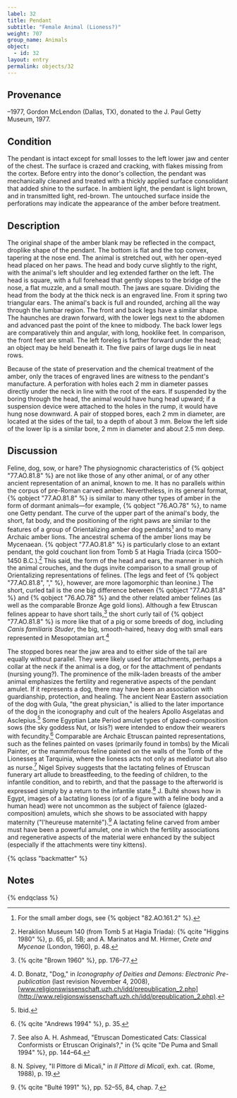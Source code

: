 ```yaml
---
label: 32
title: Pendant
subtitle: "Female Animal (Lioness?)"
weight: 707
group_name: Animals
object:
  - id: 32
layout: entry
permalink: objects/32
---
```


## Provenance

–1977, Gordon McLendon (Dallas, TX), donated to the J. Paul Getty Museum, 1977.

## Condition

The pendant is intact except for small losses to the left lower jaw and center of the chest. The surface is crazed and cracking, with flakes missing from the cortex. Before entry into the donor's collection, the pendant was mechanically cleaned and treated with a thickly applied surface consolidant that added shine to the surface. In ambient light, the pendant is light brown, and in transmitted light, red-brown. The untouched surface inside the perforations may indicate the appearance of the amber before treatment.

## Description

The original shape of the amber blank may be reflected in the compact, droplike shape of the pendant. The bottom is flat and the top convex, tapering at the nose end. The animal is stretched out, with her open-eyed head placed on her paws. The head and body curve slightly to the right, with the animal's left shoulder and leg extended farther on the left. The head is square, with a full forehead that gently slopes to the bridge of the nose, a flat muzzle, and a small mouth. The jaws are square. Dividing the head from the body at the thick neck is an engraved line. From it spring two triangular ears. The animal's back is full and rounded, arching all the way through the lumbar region. The front and back legs have a similar shape. The haunches are drawn forward, with the lower legs next to the abdomen and advanced past the point of the knee to midbody. The back lower legs are comparatively thin and angular, with long, hooklike feet. In comparison, the front feet are small. The left foreleg is farther forward under the head; an object may be held beneath it. The five pairs of large dugs lie in neat rows.

Because of the state of preservation and the chemical treatment of the amber, only the traces of engraved lines are witness to the pendant's manufacture. A perforation with holes each 2 mm in diameter passes directly under the neck in line with the root of the ears. If suspended by the boring through the head, the animal would have hung head upward; if a suspension device were attached to the holes in the rump, it would have hung nose downward. A pair of stopped bores, each 2 mm in diameter, are located at the sides of the tail, to a depth of about 3 mm. Below the left side of the lower lip is a similar bore, 2 mm in diameter and about 2.5 mm deep.

## Discussion

Feline, dog, sow, or hare? The physiognomic characteristics of {% qobject "77.AO.81.8" %} are not like those of any other animal, or of any other ancient representation of an animal, known to me. It has no parallels within the corpus of pre-Roman carved amber. Nevertheless, in its general format, {% qobject "77.AO.81.8" %} is similar to many other types of amber in the form of dormant animals—for example, {% qobject "76.AO.78" %}, to name one Getty pendant. The curve of the upper part of the animal's body, the short, fat body, and the positioning of the right paws are similar to the features of a group of Orientalizing amber dog pendants[^1] and to many Archaic amber lions. The ancestral schema of the amber lions may be Mycenaean. {% qobject "77.AO.81.8" %} is particularly close to an extant pendant, the gold couchant lion from Tomb 5 at Hagia Triada (circa 1500–1450 B.C.).[^2] This said, the form of the head and ears, the manner in which the animal crouches, and the dugs invite comparison to a small group of Orientalizing representations of felines. (The legs and feet of {% qobject "77.AO.81.8", "," %}, however, are more lagomorphic than leonine.) The short, curled tail is the one big difference between {% qobject "77.AO.81.8" %} and {% qobject "76.AO.78" %} and the other related amber felines (as well as the comparable Bronze Age gold lions). Although a few Etruscan felines appear to have short tails,[^3] the short curly tail of {% qobject "77.AO.81.8" %} is more like that of a pig or some breeds of dog, including *Canis familiaris Studer*, the big, smooth-haired, heavy dog with small ears represented in Mesopotamian art.[^4]

The stopped bores near the jaw area and to either side of the tail are equally without parallel. They were likely used for attachments, perhaps a collar at the neck if the animal is a dog, or for the attachment of pendants (nursing young?). The prominence of the milk-laden breasts of the amber animal emphasizes the fertility and regenerative aspects of the pendant amulet. If it represents a dog, there may have been an association with guardianship, protection, and healing. The ancient Near Eastern association of the dog with Gula, "the great physician," is allied to the later importance of the dog in the iconography and cult of the healers Apollo Asgelatas and Asclepius.[^5] Some Egyptian Late Period amulet types of glazed-composition sows (the sky goddess Nut, or Isis?) were intended to endow their wearers with fecundity.[^6] Comparable are Archaic Etruscan painted representations, such as the felines painted on vases (primarily found in tombs) by the Micali Painter, or the mammiferous feline painted on the walls of the Tomb of the Lionesses at Tarquinia, where the lioness acts not only as mediator but also as nurse.[^7] Nigel Spivey suggests that the lactating felines of Etruscan funerary art allude to breastfeeding, to the feeding of children, to the infantile condition, and to rebirth, and that the passage to the afterworld is expressed simply by a return to the infantile state.[^8] J. Bulté shows how in Egypt, images of a lactating lioness (or of a figure with a feline body and a human head) were not uncommon as the subject of faïence (glazed-composition) amulets, which she shows to be associated with happy maternity ("l'heureuse maternité").[^9] A lactating feline carved from amber must have been a powerful amulet, one in which the fertility associations and regenerative aspects of the material were enhanced by the subject (especially if the attachments were tiny kittens).

{% qclass "backmatter" %}
## Notes
{% endqclass %}

[^1]: For the small amber dogs, see {% qobject "82.AO.161.2" %}.

[^2]: Heraklion Museum 140 (from Tomb 5 at Hagia Triada): {% qcite "Higgins 1980" %}, p. 65, pl. 5B; and A. Marinatos and M. Hirmer, *Crete and Mycenae* (London, 1960), p. 48.

[^3]: {% qcite "Brown 1960" %}, pp. 176–77.

[^4]: D. Bonatz, "Dog," in *Iconography of Deities and Demons: Electronic Pre-publication* (last revision November 4, 2008), [www.religionswissenschaft.uzh.ch/idd/prepublication_2.php](http://www.religionswissenschaft.uzh.ch/idd/prepublication_2.php).

[^5]: Ibid.

[^6]: {% qcite "Andrews 1994" %}, p. 35.

[^7]: See also A. H. Ashmead, "Etruscan Domesticated Cats: Classical Conformists or Etruscan Originals?," in {% qcite "De Puma and Small 1994" %}, pp. 144–64.

[^8]: N. Spivey, "Il Pittore di Micali," in *Il Pittore di Micali*, exh. cat. (Rome, 1988), p. 19.

[^9]: {% qcite "Bulté 1991" %}, pp. 52–55, 84, chap. 7.
